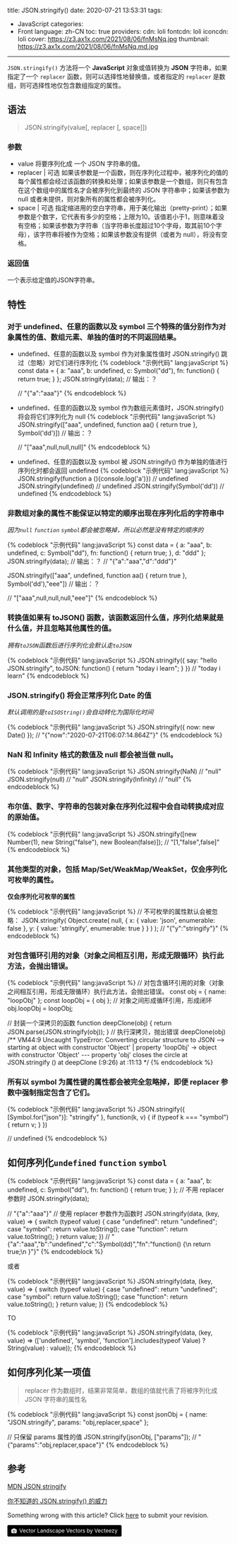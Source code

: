 title: JSON.stringify()
date: 2020-07-21 13:53:31
tags:
- JavaScript
categories:
- Front
language: zh-CN
toc: true
providers:
    cdn: loli
    fontcdn: loli
    iconcdn: loli
cover: https://z3.ax1x.com/2021/08/06/fnMsNq.jpg
thumbnail: https://z3.ax1x.com/2021/08/06/fnMsNq.md.jpg
---

`JSON.stringify()` 方法将一个 **JavaScript** 对象或值转换为 **JSON** 字符串，如果指定了一个 `replacer` 函数，则可以选择性地替换值，或者指定的 `replacer` 是数组，则可选择性地仅包含数组指定的属性。

<!-- more -->

## 语法

> JSON.stringify(value[, replacer [, space]])

### 参数

- value
  将要序列化成 一个 JSON 字符串的值。
- replacer | 可选
  如果该参数是一个函数，则在序列化过程中，被序列化的值的每个属性都会经过该函数的转换和处理；如果该参数是一个数组，则只有包含在这个数组中的属性名才会被序列化到最终的 JSON 字符串中；如果该参数为 null 或者未提供，则对象所有的属性都会被序列化。
- space | 可选
  指定缩进用的空白字符串，用于美化输出（pretty-print）；如果参数是个数字，它代表有多少的空格；上限为10。该值若小于1，则意味着没有空格；如果该参数为字符串（当字符串长度超过10个字母，取其前10个字母），该字符串将被作为空格；如果该参数没有提供（或者为 null），将没有空格。

### 返回值

一个表示给定值的JSON字符串。

## 特性

### 对于 undefined、任意的函数以及 symbol 三个特殊的值分别作为对象属性的值、数组元素、单独的值时的不同返回结果。

- undefined、任意的函数以及 symbol 作为对象属性值时 JSON.stringify() 跳过（忽略）对它们进行序列化
  {% codeblock "示例代码" lang:javaScript %}
  const data = {
    a: "aaa",
    b: undefined,
    c: Symbol("dd"),
    fn: function() {
      return true;
    }
  };
  JSON.stringify(data); // 输出：？

  // "{"a":"aaa"}"
  {% endcodeblock %}
- undefined、任意的函数以及 symbol 作为数组元素值时，JSON.stringify() 将会将它们序列化为 null
  {% codeblock "示例代码" lang:javaScript %}
  JSON.stringify(["aaa", undefined, function aa() {
    return true
  }, Symbol('dd')])  // 输出：？

  // "["aaa",null,null,null]"
  {% endcodeblock %}
- undefined、任意的函数以及 symbol 被 JSON.stringify() 作为单独的值进行序列化时都会返回 undefined
  {% codeblock "示例代码" lang:javaScript %}
  JSON.stringify(function a (){console.log('a')})
  // undefined
  JSON.stringify(undefined)
  // undefined
  JSON.stringify(Symbol('dd'))
  // undefined
  {% endcodeblock %}

### 非数组对象的属性不能保证以特定的顺序出现在序列化后的字符串中

*因为`null` `function` `symbol`都会被忽略掉，所以必然是没有特定的顺序的*

{% codeblock "示例代码" lang:javaScript %}
const data = {
  a: "aaa",
  b: undefined,
  c: Symbol("dd"),
  fn: function() {
    return true;
  },
  d: "ddd"
};
JSON.stringify(data); // 输出：？
// "{"a":"aaa","d":"ddd"}"

JSON.stringify(["aaa", undefined, function aa() {
  return true
}, Symbol('dd'),"eee"])  // 输出：？

// "["aaa",null,null,null,"eee"]"
{% endcodeblock %}

### 转换值如果有 toJSON() 函数，该函数返回什么值，序列化结果就是什么值，并且忽略其他属性的值。

*拥有`toJSON`函数后进行序列化会默认走`toJSON`*

{% codeblock "示例代码" lang:javaScript %}
JSON.stringify({
  say: "hello JSON.stringify",
  toJSON: function() {
    return "today i learn";
  }
})
// "today i learn"
{% endcodeblock %}

### JSON.stringify() 将会正常序列化 Date 的值

*默认调用的是`toISOString()`会自动转化为国际化时间*

{% codeblock "示例代码" lang:javaScript %}
JSON.stringify({ now: new Date() });
// "{"now":"2020-07-21T06:07:14.864Z"}"
{% endcodeblock %}

### NaN 和 Infinity 格式的数值及 null 都会被当做 null。

{% codeblock "示例代码" lang:javaScript %}
JSON.stringify(NaN)
// "null"
JSON.stringify(null)
// "null"
JSON.stringify(Infinity)
// "null"
{% endcodeblock %}

### 布尔值、数字、字符串的包装对象在序列化过程中会自动转换成对应的原始值。

{% codeblock "示例代码" lang:javaScript %}
JSON.stringify([new Number(1), new String("false"), new Boolean(false)]);
// "[1,"false",false]"
{% endcodeblock %}

### 其他类型的对象，包括 Map/Set/WeakMap/WeakSet，仅会序列化可枚举的属性。

**仅会序列化可枚举的属性**

{% codeblock "示例代码" lang:javaScript %}
// 不可枚举的属性默认会被忽略：
JSON.stringify( 
  Object.create(
    null, 
    { 
        x: { value: 'json', enumerable: false }, 
        y: { value: 'stringify', enumerable: true } 
    }
  )
);
// "{"y":"stringify"}"
{% endcodeblock %}

### 对包含循环引用的对象（对象之间相互引用，形成无限循环）执行此方法，会抛出错误。

{% codeblock "示例代码" lang:javaScript %}
// 对包含循环引用的对象（对象之间相互引用，形成无限循环）执行此方法，会抛出错误。 
const obj = {
  name: "loopObj"
};
const loopObj = {
  obj
};
// 对象之间形成循环引用，形成闭环
obj.loopObj = loopObj;

// 封装一个深拷贝的函数
function deepClone(obj) {
  return JSON.parse(JSON.stringify(obj));
}
// 执行深拷贝，抛出错误
deepClone(obj)
/**
 VM44:9 Uncaught TypeError: Converting circular structure to JSON
    --> starting at object with constructor 'Object'
    |     property 'loopObj' -> object with constructor 'Object'
    --- property 'obj' closes the circle
    at JSON.stringify (<anonymous>)
    at deepClone (<anonymous>:9:26)
    at <anonymous>:11:13
*/
{% endcodeblock %}

### 所有以 symbol 为属性键的属性都会被完全忽略掉，即便 replacer 参数中强制指定包含了它们。

{% codeblock "示例代码" lang:javaScript %}
JSON.stringify({ [Symbol.for("json")]: "stringify" }, function(k, v) {
  if (typeof k === "symbol") {
    return v;
  }
})

// undefined
{% endcodeblock %}

## 如何序列化`undefined` `function` `symbol`

{% codeblock "示例代码" lang:javaScript %}
const data = {
  a: "aaa",
  b: undefined,
  c: Symbol("dd"),
  fn: function() {
    return true;
  }
};
// 不用 replacer 参数时
JSON.stringify(data); 

// "{"a":"aaa"}"
// 使用 replacer 参数作为函数时
JSON.stringify(data, (key, value) => {
  switch (typeof value) {
    case "undefined":
      return "undefined";
    case "symbol":
      return value.toString();
    case "function":
      return value.toString();
  }
  return value;
})
// "{"a":"aaa","b":"undefined","c":"Symbol(dd)","fn":"function() {\n    return true;\n  }"}"
{% endcodeblock %}

或者

{% codeblock "示例代码" lang:javaScript %}
JSON.stringify(data, (key, value) => {
  switch (typeof value) {
    case "undefined":
      return "undefined";
    case "symbol":
      return value.toString();
    case "function":
      return value.toString();
  }
  return value;
})
{% endcodeblock %}

TO

{% codeblock "示例代码" lang:javaScript %}
JSON.stringify(data, (key, value) => (['undefined', 'symbol', 'function'].includes(typeof Value) ? String(value) : value));
{% endcodeblock %}

## 如何序列化某一项值

> replacer 作为数组时，结果非常简单，数组的值就代表了将被序列化成 JSON 字符串的属性名

{% codeblock "示例代码" lang:javaScript %}
const jsonObj = {
  name: "JSON.stringify",
  params: "obj,replacer,space"
};

// 只保留 params 属性的值
JSON.stringify(jsonObj, ["params"]);
// "{"params":"obj,replacer,space"}" 
{% endcodeblock %}

## 参考

[MDN JSON stringify](https://developer.mozilla.org/zh-CN/docs/Web/JavaScript/Reference/Global_Objects/JSON/stringify)

[你不知道的 JSON.stringify() 的威力](https://juejin.im/post/5decf09de51d45584d238319)

<article class="message message-immersive is-warning">
<div class="message-body">
<i class="fas fa-question-circle mr-2"></i>Something wrong with this article? 
Click <a href="https://github.com/blacklisten/nblogs/edit/site/source/_posts/2020/Chocolatey.md">here</a> 
to submit your revision.
</div>
</article>

<a style="background-color:black;color:white;text-decoration:none;padding:4px 6px;font-size:12px;line-height:1.2;display:inline-block;border-radius:3px" href="https://wallhaven.cc" target="_blank" rel="noopener noreferrer" title="Vector Landscape Vectors by Vecteezy"><span style="display:inline-block;padding:2px 3px"><svg xmlns="http://www.w3.org/2000/svg" style="height:12px;width:auto;position:relative;vertical-align:middle;top:-1px;fill:white" viewBox="0 0 32 32"><path d="M20.8 18.1c0 2.7-2.2 4.8-4.8 4.8s-4.8-2.1-4.8-4.8c0-2.7 2.2-4.8 4.8-4.8 2.7.1 4.8 2.2 4.8 4.8zm11.2-7.4v14.9c0 2.3-1.9 4.3-4.3 4.3h-23.4c-2.4 0-4.3-1.9-4.3-4.3v-15c0-2.3 1.9-4.3 4.3-4.3h3.7l.8-2.3c.4-1.1 1.7-2 2.9-2h8.6c1.2 0 2.5.9 2.9 2l.8 2.4h3.7c2.4 0 4.3 1.9 4.3 4.3zm-8.6 7.5c0-4.1-3.3-7.5-7.5-7.5-4.1 0-7.5 3.4-7.5 7.5s3.3 7.5 7.5 7.5c4.2-.1 7.5-3.4 7.5-7.5z"></path></svg></span><span style="display:inline-block;padding:2px 3px">Vector Landscape Vectors by Vecteezy</span></a>